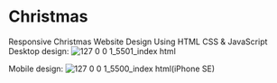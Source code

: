 # Christmas
Responsive Christmas Website Design Using HTML CSS &amp; JavaScript
Desktop design:
![127 0 0 1_5501_index html](https://user-images.githubusercontent.com/95019708/172064691-e559771b-2838-43ae-b8e5-504723e1ec4c.png)

Mobile design:
![127 0 0 1_5500_index html(iPhone SE)](https://user-images.githubusercontent.com/95019708/172064761-4642fd45-1ddd-4bd4-a090-602fbb59b00a.png)

